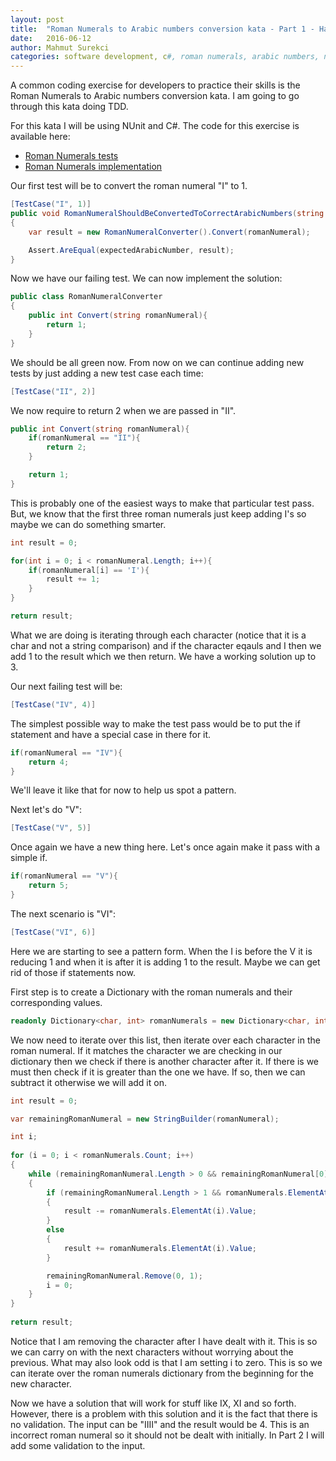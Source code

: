 ```yaml
---
layout: post
title:  "Roman Numerals to Arabic numbers conversion kata - Part 1 - Happy case"
date:   2016-06-12
author: Mahmut Surekci
categories: software development, c#, roman numerals, arabic numbers, numbers, kata, tdd
---
```


A common coding exercise for developers to practice their skills is the Roman Numerals to Arabic numbers conversion kata. I am going to go through this kata doing TDD.

For this kata I will be using NUnit and C#. The code for this exercise is available here:

- [Roman Numerals tests](https://github.com/msurekci/Exercises/blob/master/Exercises/UnitTest/RomanNumerals/RomanNumeralsToNumbersTests.cs) 
- [Roman Numerals implementation](https://github.com/msurekci/Exercises/blob/master/Exercises/Exercises/RomanNumerals/RomanNumeralConverter.cs)

Our first test will be to convert the roman numeral "I" to 1.

```csharp
[TestCase("I", 1)]
public void RomanNumeralShouldBeConvertedToCorrectArabicNumbers(string romanNumeral, int expectedArabicNumber)
{
    var result = new RomanNumeralConverter().Convert(romanNumeral);

    Assert.AreEqual(expectedArabicNumber, result);
}
```

Now we have our failing test. We can now implement the solution:

```csharp
public class RomanNumeralConverter
{
    public int Convert(string romanNumeral){
        return 1;
    }
}
```

We should be all green now. From now on we can continue adding new tests by just adding a new test case each time:

```csharp
[TestCase("II", 2)]
```

We now require to return 2 when we are passed in "II".

```csharp
public int Convert(string romanNumeral){
    if(romanNumeral == "II"){
        return 2;
    }

    return 1;
}
```

This is probably one of the easiest ways to make that particular test pass. But, we know that the first three roman numerals just keep adding I's so maybe we can do something smarter.

```csharp
int result = 0; 

for(int i = 0; i < romanNumeral.Length; i++){
    if(romanNumeral[i] == 'I'){
        result += 1;
    }
}

return result;
```

What we are doing is iterating through each character (notice that it is a char and not a string comparison) and if the character eqauls and I then we add 1 to the result which we then return. We have a working solution up to 3.

Our next failing test will be:

```csharp
[TestCase("IV", 4)]
```

The simplest possible way to make the test pass would be to put the if statement and have a special case in there for it. 

```csharp
if(romanNumeral == "IV"){
    return 4;
}
```

We'll leave it like that for now to help us spot a pattern. 

Next let's do "V":

```csharp
[TestCase("V", 5)]
```

Once again we have a new thing here. Let's once again make it pass with a simple if.

```csharp
if(romanNumeral == "V"){
    return 5;
}
```

The next scenario is "VI":

```csharp
[TestCase("VI", 6)]
```

Here we are starting to see a pattern form. When the I is before the V it is reducing 1 and when it is after it is adding 1 to the result. Maybe we can get rid of those if statements now.

First step is to create a Dictionary with the roman numerals and their corresponding values.

```csharp
readonly Dictionary<char, int> romanNumerals = new Dictionary<char, int> { { 'I', 1 }, { 'V', 5 }, { 'X', 10 }, { 'L', 50}, { 'C', 100 }, { 'D', 500}, { 'M', 1000 } }; 
```

We now need to iterate over this list, then iterate over each character in the roman numeral. If it matches the character we are checking in our dictionary then we check if there is another character after it. If there is we must
then check if it is greater than the one we have. If so, then we can subtract it otherwise we will add it on.

```csharp
int result = 0;

var remainingRomanNumeral = new StringBuilder(romanNumeral);

int i;
    
for (i = 0; i < romanNumerals.Count; i++)
{
    while (remainingRomanNumeral.Length > 0 && remainingRomanNumeral[0] == romanNumerals.ElementAt(i).Key)
    {
        if (remainingRomanNumeral.Length > 1 && romanNumerals.ElementAt(i).Value < romanNumerals[remainingRomanNumeral[1]])
        {
            result -= romanNumerals.ElementAt(i).Value;
        }
        else
        {
            result += romanNumerals.ElementAt(i).Value;
        }

        remainingRomanNumeral.Remove(0, 1);
        i = 0;
    }
} 
            
return result;
```

Notice that I am removing the character after I have dealt with it. This is so we can carry on with the next characters without worrying about the previous. What may also look odd is that I am setting i to zero. This is so
we can iterate over the roman numerals dictionary from the beginning for the new character.

Now we have a solution that will work for stuff like IX, XI and so forth. However, there is a problem with this solution and it is the fact that there is no validation. The input can be "IIII" and the result would be 4. This is an incorrect roman numeral
so it should not be dealt with initially. In Part 2 I will add some validation to the input.